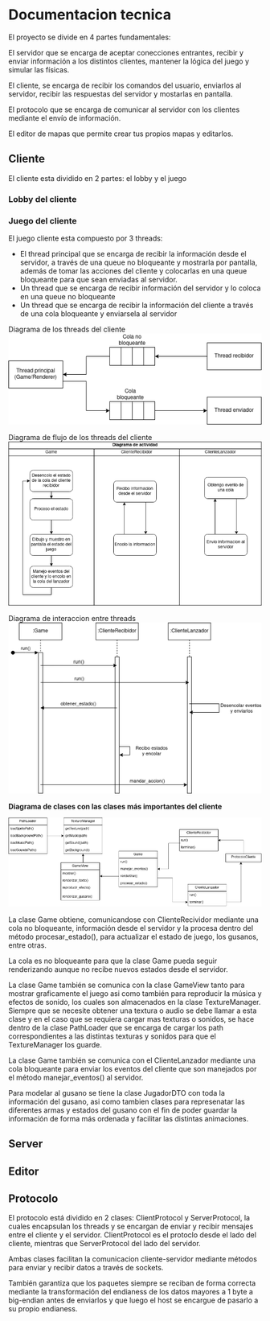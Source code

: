 # Documentacion tecnica

El proyecto se divide en 4 partes fundamentales: 

El servidor que se encarga de aceptar conecciones entrantes, recibir y enviar información a los distintos clientes, mantener la lógica del juego y simular las físicas.

El cliente, se encarga de recibir los comandos del usuario, enviarlos al servidor, recibir las respuestas del servidor y mostarlas en pantalla.

El protocolo que se encarga de comunicar al servidor con los clientes mediante el envío de información.

El editor de mapas que permite crear tus propios mapas y editarlos.

## Cliente

El cliente esta dividido en 2 partes: el lobby y el juego

### Lobby del cliente



### Juego del cliente

El juego cliente esta compuesto por 3 threads:
- El thread principal que se encarga de recibir la información desde el servidor, a través de una queue no bloqueante y mostrarla por pantalla, además de tomar las acciones del cliente y colocarlas en una queue bloqueante para que sean enviadas al servidor.
- Un thread que se encarga de recibir información del servidor y lo coloca en una queue no bloqueante
- Un thread que se encarga de recibir la información del cliente a través de una cola bloqueante y enviarsela al servidor

Diagrama de los threads del cliente
![img](imagenes/diagrama_thread_cliente_worms.drawio.png)

Diagrama de flujo de los threads del cliente
![img](imagenes/diagrama_actividad_cliente.drawio.png)


Diagrama de interaccion entre threads
![img](imagenes/diagrama_interaccion_threads.drawio.png)

**Diagrama de clases con las clases más importantes del cliente**

![img](imagenes/clases_importantes_cliente.png)

La clase Game obtiene, comunicandose con ClienteRecividor mediante una cola no bloqueante, información desde el servidor y la procesa dentro del método procesar_estado(), para actualizar el estado de juego, los gusanos, entre otras.

La cola es no bloqueante para que la clase Game pueda seguir renderizando aunque no recibe nuevos estados desde el servidor.

La clase Game también se comunica con la clase GameView tanto para mostrar graficamente el juego asi como también para reproducir la música y efectos de sonido, los cuales son almacenados en la clase TextureManager. Siempre que se necesite obtener una textura o audio se debe llamar a esta clase y en el caso que se requiera cargar mas texturas o sonidos, se hace dentro de la clase PathLoader que se encarga de cargar los path correspondientes a las distintas texturas y sonidos para que el TextureManager los guarde.

La clase Game también se comunica con el ClienteLanzador mediante una cola bloqueante para enviar los eventos del cliente que son manejados por el método manejar_eventos() al servidor.

Para modelar al gusano se tiene la clase JugadorDTO con toda la información del gusano, asi como tambien clases para represenatar las diferentes armas y estados del gusano con el fin de poder guardar la información de forma más ordenada y facilitar las distintas animaciones.


## Server


## Editor


## Protocolo

El protocolo está dividido en 2 clases: ClientProtocol y ServerProtocol, la cuales encapsulan los threads y se encargan de enviar y recibir mensajes entre el cliente y el servidor. ClientProtocol es el protoclo desde el lado del cliente, mientras que ServerProtocol del lado del servidor.

Ambas clases facilitan la comunicacion cliente-servidor mediante métodos para enviar y recibir datos a través de sockets.

También garantiza que los paquetes siempre se reciban de forma correcta mediante la transformación del endianess de los datos mayores a 1 byte a big-endian antes de enviarlos y que luego el host se encargue de pasarlo a su propio endianess.
